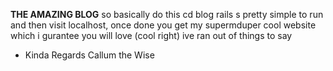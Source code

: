 <b>THE AMAZING BLOG</b>
so basically do this
  cd blog
  rails s
pretty simple to run and then visit localhost, once done you get my supermduper cool website which i gurantee you will love (cool right)
ive ran out of things to say
- Kinda Regards Callum the Wise
